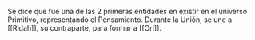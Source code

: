 Se dice que fue una de las 2 primeras entidades en existir en el universo Primitivo, representando el Pensamiento. Durante la Unión, se une a [[Ridah]], su contraparte, para formar a [[Ori]].

[^1]: [[Las Tres Entidades]]
[^2]: [[Los Dioses]]
[^8]: [[Historia y Mitología]]
